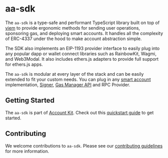# aa-sdk

The `aa-sdk` is a type-safe and performant TypeScript library built on top of [viem](https://viem.sh/) to provide ergonomic methods for sending user operations, sponsoring gas, and deploying smart accounts. It handles all the complexity of ERC-4337 under the hood to make account abstraction simple.

The SDK also implements an EIP-1193 provider interface to easily plug into any popular dapp or wallet connect libraries such as RainbowKit, Wagmi, and Web3Modal. It also includes ethers.js adapters to provide full support for ethers.js apps.

The `aa-sdk` is modular at every layer of the stack and can be easily extended to fit your custom needs. You can plug in any [smart account](https://accountkit.alchemy.com/smart-accounts/accounts/using-your-own) implementation, [Signer](https://accountkit.alchemy.com/smart-accounts/signers/overview), [Gas Manager API](https://accountkit.alchemy.com/overview/introduction.html#gas-manager-api) and RPC Provider.

## Getting Started

The `aa-sdk` is part of [Account Kit](https://accountkit.alchemy.com). Check out this [quickstart guide](https://accountkit.alchemy.com/getting-started.html) to get started.

## Contributing

We welcome contributions to `aa-sdk`. Please see our [contributing guidelines](CONTRIBUTING.md) for more information.
